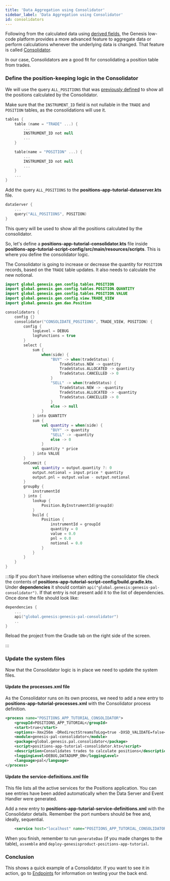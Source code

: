 ```yaml
---
title: 'Data Aggregation using Consolidator'
sidebar_label: 'Data Aggregation using Consolidator'
id: consolidators
---
```


Following from the calculated data using [derived fields](/getting-started/go-to-the-next-level/calculated-data/), the Genesis low-code platform provides a more advanced feature to aggregate data or perform calculations whenever the underlying data is changed. That feature is called [Consolidator](/server-modules/consolidator/introduction/).

In our case, Consolidators are a good fit for consolidating a position table from trades.


### Define the position-keeping logic in the Consolidator

We will use the query `ALL_POSITIONS` that was [previously defined](/getting-started/go-to-the-next-level/events/#data-server) to show all the positions calculated by the Consolidator.

Make sure that the `INSTRUMENT_ID` field is not nullable in the `TRADE` and `POSITION` tables, as the consolidations will use it.

```kotlin {4,10}
tables {
    table (name = "TRADE" ...) {
        ...
        INSTRUMENT_ID not null
        ...
    }

    table(name = "POSITION" ...) {
        ...
        INSTRUMENT_ID not null
        ...        
    }
    ...
}
```

Add the query `ALL_POSITIONS` to the **positions-app-tutorial-dataserver.kts** file. 

```kotlin {3}
dataServer {
    ...
    query("ALL_POSITIONS", POSITION)
}
```
This query will be used to show all the positions calculated by the consolidator.

So, let's define a **positions-app-tutorial-consolidator.kts** file inside **positions-app-tutorial-script-config/src/main/resources/scripts**. This is where you define the consolidator logic.

The Consolidator is going to increase or decrease the quantity for `POSITION` records, based on the `TRADE` table updates. It also needs to calculate the new notional.

```kotlin
import global.genesis.gen.config.tables.POSITION
import global.genesis.gen.config.tables.POSITION.QUANTITY
import global.genesis.gen.config.tables.POSITION.VALUE
import global.genesis.gen.config.view.TRADE_VIEW
import global.genesis.gen.dao.Position

consolidators {
    config {}
    consolidator("CONSOLIDATE_POSITIONS", TRADE_VIEW, POSITION) {
        config {
            logLevel = DEBUG
            logFunctions = true
        }
        select {
            sum {
                when(side) {
                    "BUY" -> when(tradeStatus) {
                        TradeStatus.NEW -> quantity
                        TradeStatus.ALLOCATED -> quantity
                        TradeStatus.CANCELLED -> 0
                    }
                    "SELL" -> when(tradeStatus) {
                        TradeStatus.NEW -> -quantity
                        TradeStatus.ALLOCATED -> -quantity
                        TradeStatus.CANCELLED -> 0
                    }
                    else -> null
                }
            } into QUANTITY
            sum {
                val quantity = when(side) {
                    "BUY" -> quantity
                    "SELL" -> -quantity
                    else -> 0
                }
                quantity * price
            } into VALUE
        }
        onCommit {
            val quantity = output.quantity ?: 0
            output.notional = input.price * quantity
            output.pnl = output.value - output.notional
        }
        groupBy {
            instrumentId
        } into {
            lookup {
                Position.ByInstrumentId(groupId)
            }
            build {
                Position {
                    instrumentId = groupId
                    quantity = 0
                    value = 0.0
                    pnl = 0.0
                    notional = 0.0
                }
            }
        }
    }
}
```

:::tip
If you don't have intelisense when editing the consolidator file check the contents of **positions-app-tutorial-script-config/build.gradle.kts**. Under **dependencies** it should contain `api("global.genesis:genesis-pal-consolidator")`. If that entry is not present add it to the list of dependencies. Once done the file should look like:
```kotlin
dependencies {
    ...
    api("global.genesis:genesis-pal-consolidator")
    ..
}
```

Reload the project from the Gradle tab on the right side of the screen.

:::


### Update the system files

Now that the Consolidator logic is in place we need to update the system files.

#### Update the processes.xml file

As the Consolidator runs on its own process, we need to add a new entry to **positions-app-tutorial-processes.xml** with the Consolidator process definition.

```xml
<process name="POSITIONS_APP_TUTORIAL_CONSOLIDATOR">
    <groupId>POSITIONS_APP_TUTORIAL</groupId>
    <start>true</start>
    <options>-Xmx256m -DRedirectStreamsToLog=true -DXSD_VALIDATE=false</options>
    <module>genesis-pal-consolidator</module>
    <package>global.genesis.pal.consolidator</package>
    <script>positions-app-tutorial-consolidator.kts</script>
    <description>Consolidates trades to calculate positions</description>
    <loggingLevel>DEBUG,DATADUMP_ON</loggingLevel>
    <language>pal</language>
</process>
```
#### Update the service-definitions.xml file

This file lists all the active services for the Positions application. You can see entries have been added automatically when the Data Server and Event Handler were generated.

Add a new entry to **positions-app-tutorial-service-definitions.xml** with the Consolidator details. Remember the port numbers should be free and, ideally, sequential.

```xml
    <service host="localhost" name="POSITIONS_APP_TUTORIAL_CONSOLIDATOR" port="11002"/>
```

When you finish, remember to run `generateDao` (if you made changes to the table), `assemble` and `deploy-genesisproduct-positions-app-tutorial`.

### Conclusion
This shows a quick example of a Consolidator. If you want to see it in action, go to [Endpoints](/server-modules/integration/rest-endpoints/introduction/) for information on testing your the back end.
